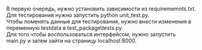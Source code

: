 В первую очередь, нужно установить зависимости из requirememnts.txt.\
Для тестирования нужно запустить python unit_test.py.\
Чтобы поменять данные для тестирования, нужно внести изменения в переменную testdata в test_package\tests.py.\
Для того чтобы воспользоваться интерфейсом, нужно запустить main.py и затем зайти на страницу localhost:8000.